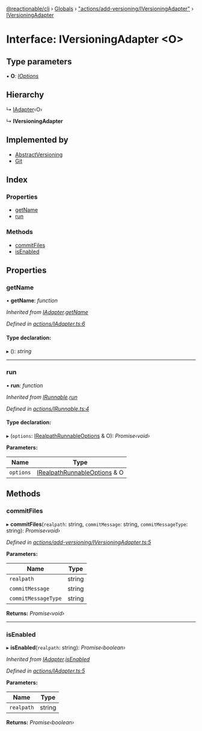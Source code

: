 [@reactionable/cli](../README.md) › [Globals](../globals.md) › ["actions/add-versioning/IVersioningAdapter"](../modules/_actions_add_versioning_iversioningadapter_.md) › [IVersioningAdapter](_actions_add_versioning_iversioningadapter_.iversioningadapter.md)

# Interface: IVersioningAdapter <**O**>

## Type parameters

▪ **O**: *[IOptions](../modules/_actions_irunnable_.md#ioptions)*

## Hierarchy

  ↳ [IAdapter](_actions_iadapter_.iadapter.md)‹O›

  ↳ **IVersioningAdapter**

## Implemented by

* [AbstractVersioning](../classes/_actions_add_versioning_adapters_abstractversioning_.abstractversioning.md)
* [Git](../classes/_actions_add_versioning_adapters_github_github_.git.md)

## Index

### Properties

* [getName](_actions_add_versioning_iversioningadapter_.iversioningadapter.md#getname)
* [run](_actions_add_versioning_iversioningadapter_.iversioningadapter.md#run)

### Methods

* [commitFiles](_actions_add_versioning_iversioningadapter_.iversioningadapter.md#commitfiles)
* [isEnabled](_actions_add_versioning_iversioningadapter_.iversioningadapter.md#isenabled)

## Properties

###  getName

• **getName**: *function*

*Inherited from [IAdapter](_actions_iadapter_.iadapter.md).[getName](_actions_iadapter_.iadapter.md#getname)*

*Defined in [actions/IAdapter.ts:6](https://github.com/neilime/reactionable-cli/blob/86c13e3/src/actions/IAdapter.ts#L6)*

#### Type declaration:

▸ (): *string*

___

###  run

• **run**: *function*

*Inherited from [IRunnable](_actions_irunnable_.irunnable.md).[run](_actions_irunnable_.irunnable.md#run)*

*Defined in [actions/IRunnable.ts:4](https://github.com/neilime/reactionable-cli/blob/86c13e3/src/actions/IRunnable.ts#L4)*

#### Type declaration:

▸ (`options`: [IRealpathRunnableOptions](_actions_irealpathrunnable_.irealpathrunnableoptions.md) & O): *Promise‹void›*

**Parameters:**

Name | Type |
------ | ------ |
`options` | [IRealpathRunnableOptions](_actions_irealpathrunnable_.irealpathrunnableoptions.md) & O |

## Methods

###  commitFiles

▸ **commitFiles**(`realpath`: string, `commitMessage`: string, `commitMessageType`: string): *Promise‹void›*

*Defined in [actions/add-versioning/IVersioningAdapter.ts:5](https://github.com/neilime/reactionable-cli/blob/86c13e3/src/actions/add-versioning/IVersioningAdapter.ts#L5)*

**Parameters:**

Name | Type |
------ | ------ |
`realpath` | string |
`commitMessage` | string |
`commitMessageType` | string |

**Returns:** *Promise‹void›*

___

###  isEnabled

▸ **isEnabled**(`realpath`: string): *Promise‹boolean›*

*Inherited from [IAdapter](_actions_iadapter_.iadapter.md).[isEnabled](_actions_iadapter_.iadapter.md#isenabled)*

*Defined in [actions/IAdapter.ts:5](https://github.com/neilime/reactionable-cli/blob/86c13e3/src/actions/IAdapter.ts#L5)*

**Parameters:**

Name | Type |
------ | ------ |
`realpath` | string |

**Returns:** *Promise‹boolean›*
